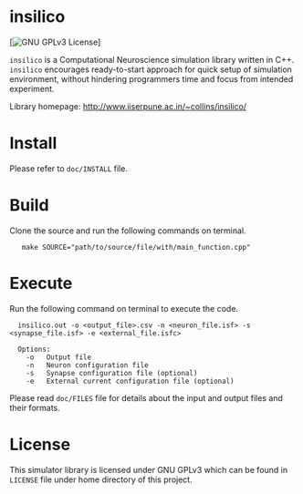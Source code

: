 insilico
========

[![GNU GPLv3 License](http://img.shields.io/badge/license-GPLv3-blue.svg)]

```insilico``` is a Computational Neuroscience simulation library written in C++. ```insilico``` encourages ready-to-start approach for quick setup of simulation environment, without hindering programmers time and focus from intended experiment.

Library homepage: http://www.iiserpune.ac.in/~collins/insilico/

Install
=======

Please refer to ```doc/INSTALL``` file.

Build
=====

Clone the source and run the following commands on terminal.
```
   make SOURCE="path/to/source/file/with/main_function.cpp"
```
Execute
=======

Run the following command on terminal to execute the code.
```
  insilico.out -o <output_file>.csv -n <neuron_file.isf> -s <synapse_file.isf> -e <external_file.isfc>

  Options:
    -o   Output file
    -n   Neuron configuration file
    -s   Synapse configuration file (optional)
    -e   External current configuration file (optional)
```
Please read ```doc/FILES``` file for details about the input and output files and their formats.

License
=======

This simulator library is licensed under GNU GPLv3 which can be found in ```LICENSE``` file under home directory of this project.
